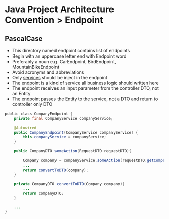 # Java Project Architecture Convention > Endpoint

## PascalCase
- This directory named endpoint contains list of endpoints
- Begin with an uppercase letter end with Endpoint word
- Preferably a noun e.g. CarEndpoint, BirdEndpoint, MountainBikeEndpoint
- Avoid acronyms and abbreviations
- Only [services](./service.md) should be inject in the endpoint
- The endpoint is a kind of service all business logic should written here
- The endpoint receives an input parameter from the controller DTO, not an Entity
- The endpoint passes the Entity to the service, not a DTO and return to controller only DTO


```java
public class CompanyEndpoint {  
    private final CompanyService companyService;
    
    @Autowired
    public CompanyEndpoint(CompanyService companyService) {
        this.companyService = companyService;
    }
    
    public CompanyDTO someAction(RequestDTO requestDTO){
        
        Company company = companyService.someAction(requestDTO.getCompanyId());
        ...
        return convertToDTO(company);
    }   
    
    private CompanyDTO convertToDTO(Company company){
        ...
        return companyDTO;
    }

    ...
}  
```
